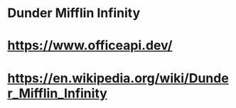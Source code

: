 # Dunder Mifflin Infinity

# https://www.officeapi.dev/
# https://en.wikipedia.org/wiki/Dunder_Mifflin_Infinity


